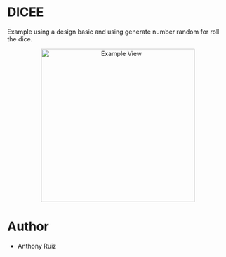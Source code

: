 # DICEE
Example using a design basic and using generate number random for roll the dice.


<p align="center" >
    <img src="https://i.imgur.com/JoTPNrM.jpg" title="Example View" width="350">
</p>

# Author
- Anthony Ruiz 
